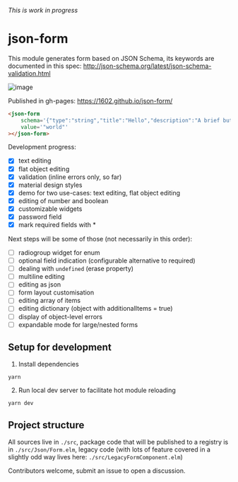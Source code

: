 *This is work in progress*

# json-form

This module generates form based on JSON Schema, its keywords are documented in this spec: http://json-schema.org/latest/json-schema-validation.html

![image](https://user-images.githubusercontent.com/184172/38784098-c30536fe-4104-11e8-95bb-58c4f5eca24f.png)

Published in gh-pages: https://1602.github.io/json-form/


<!---
```
<custom-element-demo>
  <template>
    <script src="../webcomponentsjs/webcomponents-lite.js"></script>
    <link rel="stylesheet" href="https://unpkg.com/@ubio/css@1.3.11/index.css">
    <link rel="import" href="json-form.html">
    <next-code-block></next-code-block>
  </template>
</custom-element-demo>
```
-->
```html
<json-form
    schema='{"type":"string","title":"Hello","description":"A brief but helpful description of value","maxLength":5}'
    value='"world"'
></json-form>
```


Development progress:

- [x] text editing
- [x] flat object editing
- [x] validation (inline errors only, so far)
- [x] material design styles
- [x] demo for two use-cases: text editing, flat object editing
- [x] editing of number and boolean
- [x] customizable widgets
- [x] password field
- [x] mark required fields with *

Next steps will be some of those (not necessarily in this order):

- [ ] radiogroup widget for enum
- [ ] optional field indication (configurable alternative to required)
- [ ] dealing with `undefined` (erase property)
- [ ] multiline editing
- [ ] editing as json
- [ ] form layout customisation
- [ ] editing array of items
- [ ] editing dictionary (object with additionalItems = true)
- [ ] display of object-level errors
- [ ] expandable mode for large/nested forms

## Setup for development

1. Install dependencies
```
yarn
```
2. Run local dev server to facilitate hot module reloading
```
yarn dev
```

## Project structure

All sources live in `./src`, package code that will be published to a registry is in `./src/Json/Form.elm`, legacy code (with lots of feature covered in a slightly odd way lives here: `./src/LegacyFormComponent.elm`)

Contributors welcome, submit an issue to open a discussion.
